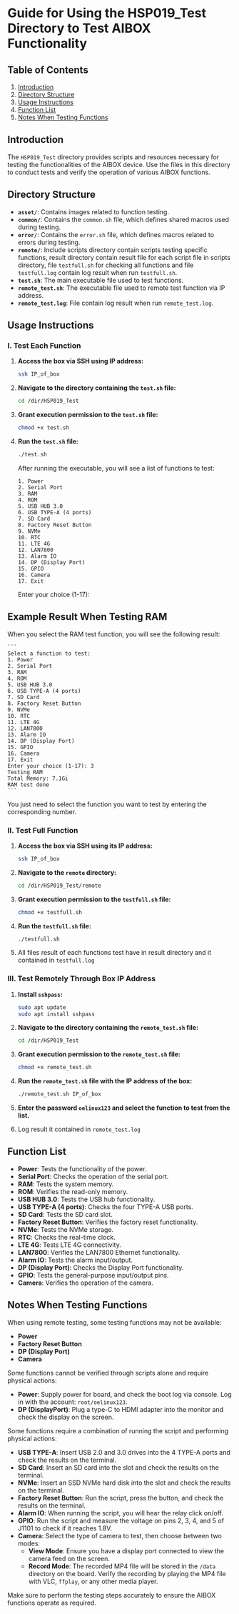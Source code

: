 # Guide for Using the HSP019_Test Directory to Test AIBOX Functionality

## Table of Contents
1. [Introduction](#introduction)
2. [Directory Structure](#directory-structure)
3. [Usage Instructions](#usage-instructions)
4. [Function List](#function-list)
5. [Notes When Testing Functions](#notes-when-testing-functions)

## Introduction

The `HSP019_Test` directory provides scripts and resources necessary for testing the functionalities of the AIBOX device. Use the files in this directory to conduct tests and verify the operation of various AIBOX functions.

## Directory Structure

- **`asset/`**: Contains images related to function testing.
- **`common/`**: Contains the `common.sh` file, which defines shared macros used during testing.
- **`error/`**: Contains the `error.sh` file, which defines macros related to errors during testing.
- **`remote/`**: Include scripts directory contain scripts testing specific functions, result directory contain result file for each script file in scripts directory,  file `testfull.sh` for checking all functions and file `testfull.log` contain log result when run `testfull.sh`. 
- **`test.sh`**: The main executable file used to test functions.
- **`remote_test.sh`**: The executable file used to remote test function via IP address.
- **`remote_test.log`**: File contain log result when run `remote_test.log`.

## Usage Instructions

### I. Test Each Function

1. **Access the box via SSH using IP address:**
    ```bash
    ssh IP_of_box
    ```

2. **Navigate to the directory containing the `test.sh` file:**
    ```bash
    cd /dir/HSP019_Test
    ```

3. **Grant execution permission to the `test.sh` file:**
    ```bash
    chmod +x test.sh
    ```

4. **Run the `test.sh` file:**
    ```bash
    ./test.sh
    ```

   After running the executable, you will see a list of functions to test:

    ```
    1. Power
    2. Serial Port
    3. RAM
    4. ROM
    5. USB HUB 3.0
    6. USB TYPE-A (4 ports)
    7. SD Card
    8. Factory Reset Button
    9. NVMe
    10. RTC
    11. LTE 4G
    12. LAN7800
    13. Alarm IO
    14. DP (Display Port)
    15. GPIO
    16. Camera
    17. Exit
    ```

    Enter your choice (1-17):

## Example Result When Testing RAM

When you select the RAM test function, you will see the following result:

    ```
    Select a function to test:
    1. Power
    2. Serial Port
    3. RAM
    4. ROM
    5. USB HUB 3.0
    6. USB TYPE-A (4 ports)
    7. SD Card
    8. Factory Reset Button
    9. NVMe
    10. RTC
    11. LTE 4G
    12. LAN7800
    13. Alarm IO
    14. DP (Display Port)
    15. GPIO
    16. Camera
    17. Exit
    Enter your choice (1-17): 3
    Testing RAM
    Total Memory: 7.1Gi
    RAM test done
    ```

You just need to select the function you want to test by entering the corresponding number.

### II. Test Full Function

1. **Access the box via SSH using its IP address:**
    ```bash
    ssh IP_of_box
    ```

2. **Navigate to the `remote` directory:**
    ```bash
    cd /dir/HSP019_Test/remote
    ```

3. **Grant execution permission to the `testfull.sh` file:**
    ```bash
    chmod +x testfull.sh
    ```

4. **Run the `testfull.sh` file:**
    ```bash
    ./testfull.sh
    ```
5. All files result of each functions test have in result directory and it contained in `testfull.log`

### III. Test Remotely Through Box IP Address

1. **Install `sshpass`:**
    ```bash
    sudo apt update
    sudo apt install sshpass
    ```

2. **Navigate to the directory containing the `remote_test.sh` file:**
    ```bash
    cd /dir/HSP019_Test
    ```

3. **Grant execution permission to the `remote_test.sh` file:**
    ```bash
    chmod +x remote_test.sh
    ```

4. **Run the `remote_test.sh` file with the IP address of the box:**
    ```bash
    ./remote_test.sh IP_of_box
    ```

5. **Enter the password `oelinux123` and select the function to test from the list.**
6. Log result it contained in `remote_test.log`
## Function List

- **Power**: Tests the functionality of the power.
- **Serial Port**: Checks the operation of the serial port.
- **RAM**: Tests the system memory.
- **ROM**: Verifies the read-only memory.
- **USB HUB 3.0**: Tests the USB hub functionality.
- **USB TYPE-A (4 ports)**: Checks the four TYPE-A USB ports.
- **SD Card**: Tests the SD card slot.
- **Factory Reset Button**: Verifies the factory reset functionality.
- **NVMe**: Tests the NVMe storage.
- **RTC**: Checks the real-time clock.
- **LTE 4G**: Tests LTE 4G connectivity.
- **LAN7800**: Verifies the LAN7800 Ethernet functionality.
- **Alarm IO**: Tests the alarm input/output.
- **DP (Display Port)**: Checks the Display Port functionality.
- **GPIO**: Tests the general-purpose input/output pins.
- **Camera**: Verifies the operation of the camera.

## Notes When Testing Functions

When using remote testing, some testing functions may not be available:
- **Power**
- **Factory Reset Button**
- **DP (Display Port)**
- **Camera**

Some functions cannot be verified through scripts alone and require physical actions:
- **Power**: Supply power for board, and check the boot log via console. Log in with the account: `root/oelinux123`.
- **DP (DisplayPort)**: Plug a type-C to HDMI adapter into the monitor and check the display on the screen.

Some functions require a combination of running the script and performing physical actions:
- **USB TYPE-A**: Insert USB 2.0 and 3.0 drives into the 4 TYPE-A ports and check the results on the terminal.
- **SD Card**: Insert an SD card into the slot and check the results on the terminal.
- **NVMe**: Insert an SSD NVMe hard disk into the slot and check the results on the terminal.
- **Factory Reset Button**: Run the script, press the button, and check the results on the terminal.
- **Alarm IO**: When running the script, you will hear the relay click on/off.
- **GPIO**: Run the script and measure the voltage on pins 2, 3, 4, and 5 of J1101 to check if it reaches 1.8V.
- **Camera**: Select the type of camera to test, then choose between two modes:
    - **View Mode**: Ensure you have a display port connected to view the camera feed on the screen.
    - **Record Mode**: The recorded MP4 file will be stored in the `/data` directory on the board. Verify the recording by playing the MP4 file with VLC, `ffplay`, or any other media player.

Make sure to perform the testing steps accurately to ensure the AIBOX functions operate as required.
